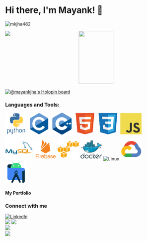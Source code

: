 # Hi there, I'm Mayank! :wave:

<p align="left"> <img src="https://komarev.com/ghpvc/?username=mkjha482&label=Profile%20views&color=0e75b6&style=flat" alt="mkjha482" /> </p>

<img align="left" width="47%" src="https://github-readme-stats.vercel.app/api?username=mkjha482&show_icons=true&theme=tokyonight">

<img width="47%" height="170" src="https://github-readme-stats.vercel.app/api/top-langs/?username=mkjha482&layout=compact">

[![@mayankjha's Holopin board](https://holopin.me/mayankjha)](https://holopin.io/@mayankjha)

<h3 align="left">Languages and Tools:</h3>
<p align="left">
<img alt="Python" src="https://github.com/devicons/devicon/blob/master/icons/python/python-original-wordmark.svg" width="70" height="70">
<img alt="C" src="https://raw.githubusercontent.com/devicons/devicon/master/icons/c/c-original.svg" width="70" height="70">
<img alt="C++" src="https://raw.githubusercontent.com/devicons/devicon/master/icons/cplusplus/cplusplus-original.svg" width="70" height="70">
<img alt="HTML5" src="https://github.com/devicons/devicon/blob/master/icons/html5/html5-original.svg" width="70" height="70">
<img alt="CSS3" src="https://github.com/devicons/devicon/blob/master/icons/css3/css3-original.svg" width="70" height="70">
<img alt="JavaScript" src="https://github.com/devicons/devicon/blob/master/icons/javascript/javascript-original.svg" width="70" height="70">
<img alt="MySQL" src="https://raw.githubusercontent.com/devicons/devicon/master/icons/mysql/mysql-original-wordmark.svg" width="90" height="80">
<img alt="Firebase" src="https://github.com/devicons/devicon/blob/master/icons/firebase/firebase-plain-wordmark.svg" width="70" height="70">
<img alt="AWS" src="https://github.com/devicons/devicon/blob/master/icons/amazonwebservices/amazonwebservices-original.svg" width="70" height="70">
<img alt="Docker" src="https://github.com/devicons/devicon/blob/master/icons/docker/docker-original-wordmark.svg" width="70" height="70">
<img alt="Linux" src="https://img.shields.io/badge/Linux-FCC624?style=for-the-badge&logo=linux&logoColor=black" width="100" height="50">
<img alt="GCP" src="https://github.com/devicons/devicon/blob/master/icons/googlecloud/googlecloud-original.svg" width="70" height="70">
<img alt="Android Studio" src="https://github.com/devicons/devicon/blob/master/icons/androidstudio/androidstudio-original.svg" width="70" height="70">
</p>

<p>
<h4 align="left">My Portfolio<h4>
</p>
  
<h3 align="left">Connect with me</h3>
<p>
<a href="https://www.linkedin.com/in/mayank-jha-9181341b0/"><img alt="LinkedIn" src="https://img.shields.io/badge/linkedin-%230077B5.svg?style=for-the-badge&logo=linkedin&logoColor=white"></a><br/>
<img src="https://img.shields.io/badge/mkjha482@gmail.com-039BE5?style=for-the-badge&logo=Gmail&logoColor=white"> <img src="https://img.shields.io/badge/mjha482@outlook.com-039BE5?style=for-the-badge&logoColor=white"> <br/>
<a href="https://twitter.com/Mayank__jha__56"><img src="https://img.shields.io/badge/Twitter-039BE5?style=for-the-badge&logo=Twitter&logoColor=white"></a><br/>
<a href="https://wa.me/919031838924"><img src="https://img.shields.io/badge/Whatsapp-039BE5?style=for-the-badge&logo=Whatsapp&logoColor=white"></a><br/>
</p>

